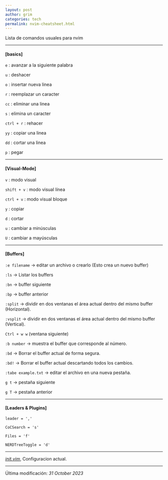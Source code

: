 ```yaml
---
layout: post
author: grim
categories: tech
permalink: nvim-cheatsheet.html
---
```


Lista de comandos usuales para nvim

---

#### [basics]

`e` : avanzar a la siguiente palabra

`u` : deshacer

`o` : insertar nueva linea

`r` : reemplazar un caracter

`cc` : eliminar una linea

`s` : elimina un caracter

`ctrl + r` : rehacer

`yy` : copiar una linea

`dd` : cortar una linea

`p` : pegar

---

#### [Visual-Mode]

`v` : modo visual

`shift + v` : modo visual línea

`ctrl + v` : modo visual bloque

`y` : copiar

`d` : cortar

`u` : cambiar a minúsculas

`U` : cambiar a mayúsculas

---

#### [Buffers]

`:e filename` -> editar un archivo o crearlo (Esto crea un nuevo buffer)

`:ls` -> Listar los buffers

`:bn` -> buffer siguiente

`:bp` -> buffer anterior

`:split` -> dividir en dos ventanas el área actual dentro del mismo buffer (Horizontal).

`:vsplit` -> dividir en dos ventanas el área actual dentro del mismo buffer (Vertical).

`Ctrl + w w` (ventana siguiente)

`:b number` -> muestra el buffer que corresponde al número.

`:bd` -> Borrar el buffer actual de forma segura.

`:bd!` -> Borrar el buffer actual descartando todos los cambios.

`:tabe example.txt` -> editar el archivo en una nueva pestaña.

`g t` -> pestaña siguiente

`g T` -> pestaña anterior

---

#### [Leaders & Plugins]

`leader = ','`

`CoCSearch = 's'`

`Files = 'f'`

`NERDTreeToggle = 'd'`

---


*[init.vim](https://github.com/juxxon23/nvim-configuration)*, Configuracion actual.


---

Última modificación: *31 October 2023*
